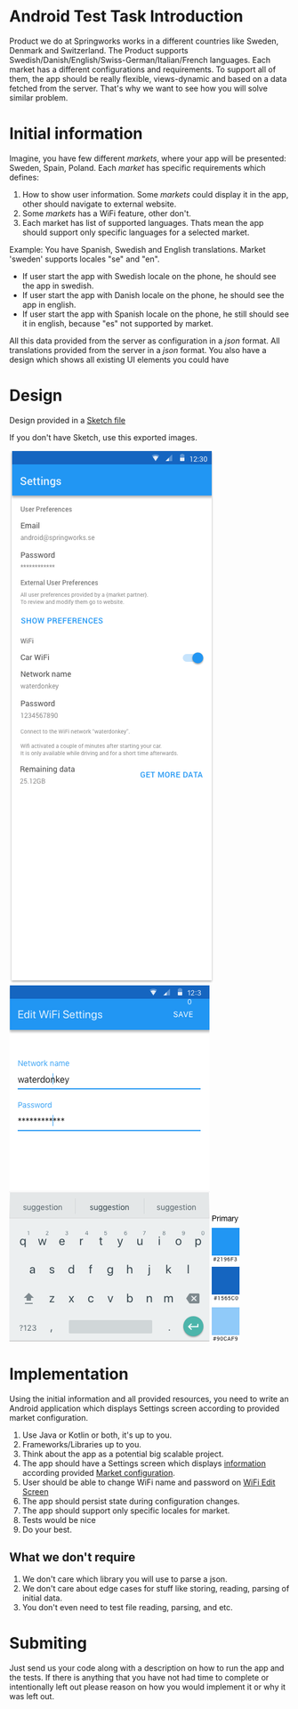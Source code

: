 # Android Test Task Introduction

Product we do at Springworks works in a different countries like Sweden, Denmark and Switzerland.
The Product supports Swedish/Danish/English/Swiss-German/Italian/French languages. Each market has a different configurations and requirements. To support all of them, the app should be really flexible, views-dynamic and based on a data fetched from the server. That's why we want to see how you will solve similar problem.

# Initial information
Imagine, you have few different *markets*, where your app will be presented: Sweden, Spain, Poland. Each *market* has specific requirements which defines: 
1. How to show user information. Some *markets* could display it in the app, other should navigate to external website.
2. Some *markets* has a WiFi feature, other don't.
3. Each market has list of supported languages. 
Thats mean the app should support only specific languages for a selected market.

Example: You have Spanish, Swedish and English translations. Market 'sweden' supports locales "se" and "en". 
* If user start the app with Swedish locale on the phone, he should see the app in swedish. 
* If user start the app with Danish locale on the phone, he should see the app in english. 
* If user start the app with Spanish locale on the phone, he still should see it in english, because "es" not supported by market.

All this data provided from the server as configuration in a *json* format.
All translations provided from the server in a *json* format.
You also have a design which shows all existing UI elements you could have  

# Design
Design provided in a [Sketch file](/settings-screen.sketch) 

If you don't have Sketch, use this exported images.

![Settings Screen](/settings-screen.png)
![WiFi Edit Screen](/wifi-edit-screen.png)
![Color Palette](/theme.png)

# Implementation 

Using the initial information and all provided resources, you need to write an Android application which displays Settings screen according to provided market configuration.

1. Use Java or Kotlin or both, it's up to you.
2. Frameworks/Libraries up to you.
3. Think about the app as a potential big scalable project.
4. The app should have a Settings screen which displays [information](/user_data) according provided [Market configuration](/config).
5. User should be able to change WiFi name and password on [WiFi Edit Screen](/wifi-edit-screen.png)
6. The app should persist state during configuration changes.
7. The app should support only specific locales for market.
8. Tests would be nice
9. Do your best.

## What we don't require
1. We don't care which library you will use to parse a json.
2. We don't care about edge cases for stuff like storing, reading, parsing of initial data.
3. You don't even need to test file reading, parsing, and etc.

# Submiting
Just send us your code along with a description on how to run the app and the tests. If there is anything that you have not had time to complete or intentionally left out please reason on how you would implement it or why it was left out.

